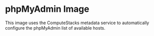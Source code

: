 # phpMyAdmin Image

This image uses the ComputeStacks metadata service to automatically configure the phpMyAdmin list of available hosts.
